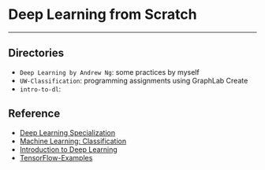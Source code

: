 # Deep Learning from Scratch

------

## Directories
* `Deep Learning by Andrew Ng`: some practices by myself
* `UW-Classification`: programming assignments using GraphLab Create
* `intro-to-dl`:

## Reference
* [Deep Learning Specialization](https://www.coursera.org/specializations/deep-learning)
* [Machine Learning: Classification](https://www.coursera.org/learn/ml-classification)
* [Introduction to Deep Learning](https://www.coursera.org/learn/intro-to-deep-learning)
* [TensorFlow-Examples](https://github.com/aymericdamien/TensorFlow-Examples)
